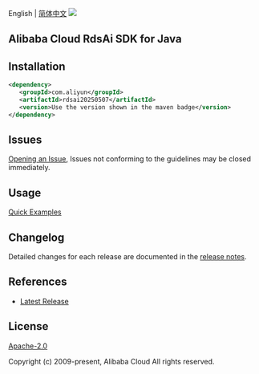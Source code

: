 English | [简体中文](README-CN.md)
![](https://aliyunsdk-pages.alicdn.com/icons/AlibabaCloud.svg)

## Alibaba Cloud RdsAi SDK for Java

## Installation

```xml
<dependency>
   <groupId>com.aliyun</groupId>
   <artifactId>rdsai20250507</artifactId>
   <version>Use the version shown in the maven badge</version>
</dependency>
```

## Issues
[Opening an Issue](https://github.com/aliyun/alibabacloud-java-sdk/issues/new), Issues not conforming to the guidelines may be closed immediately.

## Usage
[Quick Examples](https://github.com/aliyun/alibabacloud-java-sdk/blob/master/docs/0-Examples-EN.md#quick-examples)

## Changelog
Detailed changes for each release are documented in the [release notes](./ChangeLog.txt).

## References
* [Latest Release](https://github.com/aliyun/alibabacloud-java-sdk/)

## License
[Apache-2.0](http://www.apache.org/licenses/LICENSE-2.0)

Copyright (c) 2009-present, Alibaba Cloud All rights reserved.